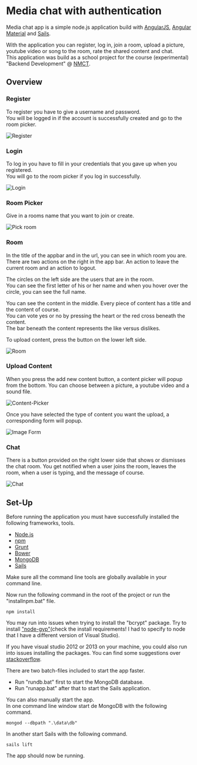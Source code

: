 # Media chat with authentication #

Media chat app is a simple node.js application build with [AngularJS](https://angularjs.org/), [Angular Material](https://material.angularjs.org/) and [Sails](http://sailsjs.org).

With the application you can register, log in, join a room, upload a picture, youtube video or song to the room, rate the shared content and chat.   
This application was build as a school project for the course (experimental) "Backend Development" @ [NMCT](http://nmct.be).

## Overview ##

### Register ###

To register you have to give a username and password.   
You will be logged in if the account is successfully created and go to the room picker.

![Register](img/register.png "Register")

### Login ###

To log in you have to fill in your credentials that you gave up when you registered.   
You will go to the room picker if you log in successfully.

![Login](img/login.png "Login")

### Room Picker ###

Give in a rooms name that you want to join or create.

![Pick room](img/room-picker.png "Pick room")

### Room ###

In the title of the appbar and in the url, you can see in which room you are.   
There are two actions on the right in the app bar. An action to leave the current room and an action to logout.

The circles on the left side are the users that are in the room.   
You can see the first letter of his or her name and when you hover over the circle, you can see the full name.

You can see the content in the middle. Every piece of content has a title and the content of course.  
You can vote yes or no by pressing the heart or the red cross beneath the content.   
The bar beneath the content represents the like versus dislikes.

To upload content, press the button on the lower left side.

![Room](img/room.png "Room")

### Upload Content ###

When you press the add new content button, a content picker will popup from the bottom.
You can choose between a picture, a youtube video and a sound file.

![Content-Picker](img/content-picker.png "Content-Picker")

Once you have selected the type of content you want the upload, a corresponding form will popup.

![Image Form](img/choose-content-form.png "Image Form")

### Chat ###

There is a button provided on the right lower side that shows or dismisses the chat room.
You get notified when a user joins the room, leaves the room, when a user is typing, and the message of course.

![Chat](img/chat.png "Chat")

## Set-Up ##

Before running the application you must have successfully installed the following frameworks, tools.

* [Node.js](http://nodejs.org/)
* [npm](https://www.npmjs.com/)
* [Grunt](http://gruntjs.com/)
* [Bower](http://bower.io/)
* [MongoDB](http://www.mongodb.org/)
* [Sails](http://sailsjs.org)

Make sure all the command line tools are globally available in your command line.

Now run the following command in the root of the project or run the "installnpm.bat" file.

	npm install

You may run into issues when trying to install the "bcrypt" package.
Try to install ["node-gyp"](https://github.com/TooTallNate/node-gyp)(check the install requirements! I had to specify to node that I have a different version of Visual Studio).

If you have visual studio 2012 or 2013 on your machine, you could also run into issues installing the packages. You can find some suggestions over [stackoverflow](http://stackoverflow.com/questions/14278417/cannot-install-node-modules-that-require-compilation-on-windows-7-x64-vs2012).
	
There are two batch-files included to start the app faster.

* Run "rundb.bat" first to start the MongoDB database.
* Run "runapp.bat" after that to start the Sails application.

You can also manually start the app.   
In one command line window start de MongoDB with the following command.

	mongod --dbpath ".\data\db"
	
In another start Sails with the following command.

	sails lift

The app should now be running.

